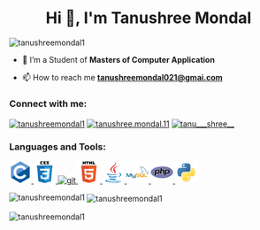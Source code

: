 <h1 align="center">Hi 👋, I'm Tanushree Mondal</h1>
<p align="left"> <img src="https://komarev.com/ghpvc/?username=tanushreemondal1&label=Profile%20views&color=0e75b6&style=flat" alt="tanushreemondal1" /> </p>

- 🔭 I’m a Student of **Masters of Computer Application**

- 📫 How to reach me **tanushreemondal021@gmai.com**

<h3 align="left">Connect with me:</h3>
<p align="left">
<a href="https://linkedin.com/in/tanushreemondal1" target="blank"><img align="center" src="https://raw.githubusercontent.com/rahuldkjain/github-profile-readme-generator/master/src/images/icons/Social/linked-in-alt.svg" alt="tanushreemondal1" height="30" width="40" /></a>
<a href="https://fb.com/tanushree.mondal.11" target="blank"><img align="center" src="https://raw.githubusercontent.com/rahuldkjain/github-profile-readme-generator/master/src/images/icons/Social/facebook.svg" alt="tanushree.mondal.11" height="30" width="40" /></a>
<a href="https://instagram.com/tanu___shree__" target="blank"><img align="center" src="https://raw.githubusercontent.com/rahuldkjain/github-profile-readme-generator/master/src/images/icons/Social/instagram.svg" alt="tanu___shree__" height="30" width="40" /></a>
</p>

<h3 align="left">Languages and Tools:</h3>
<p align="left"> <a href="https://www.cprogramming.com/" target="_blank" rel="noreferrer"> <img src="https://raw.githubusercontent.com/devicons/devicon/master/icons/c/c-original.svg" alt="c" width="40" height="40"/> </a> <a href="https://www.w3schools.com/css/" target="_blank" rel="noreferrer"> <img src="https://raw.githubusercontent.com/devicons/devicon/master/icons/css3/css3-original-wordmark.svg" alt="css3" width="40" height="40"/> </a> <a href="https://git-scm.com/" target="_blank" rel="noreferrer"> <img src="https://www.vectorlogo.zone/logos/git-scm/git-scm-icon.svg" alt="git" width="40" height="40"/> </a> <a href="https://www.w3.org/html/" target="_blank" rel="noreferrer"> <img src="https://raw.githubusercontent.com/devicons/devicon/master/icons/html5/html5-original-wordmark.svg" alt="html5" width="40" height="40"/> </a> <a href="https://www.java.com" target="_blank" rel="noreferrer"> <img src="https://raw.githubusercontent.com/devicons/devicon/master/icons/java/java-original.svg" alt="java" width="40" height="40"/> </a> <a href="https://www.mysql.com/" target="_blank" rel="noreferrer"> <img src="https://raw.githubusercontent.com/devicons/devicon/master/icons/mysql/mysql-original-wordmark.svg" alt="mysql" width="40" height="40"/> </a> <a href="https://www.php.net" target="_blank" rel="noreferrer"> <img src="https://raw.githubusercontent.com/devicons/devicon/master/icons/php/php-original.svg" alt="php" width="40" height="40"/> </a> <a href="https://www.python.org" target="_blank" rel="noreferrer"> <img src="https://raw.githubusercontent.com/devicons/devicon/master/icons/python/python-original.svg" alt="python" width="40" height="40"/> </a> </p>

<p><img align="left" src="https://github-readme-stats.vercel.app/api/top-langs?username=tanushreemondal1&show_icons=true&locale=en&layout=compact" alt="tanushreemondal1" /></p>

<p>&nbsp;<img align="center" src="https://github-readme-stats.vercel.app/api?username=tanushreemondal1&show_icons=true&locale=en" alt="tanushreemondal1" /></p>

<p><img align="center" src="https://github-readme-streak-stats.herokuapp.com/?user=tanushreemondal1&" alt="tanushreemondal1" /></p>
